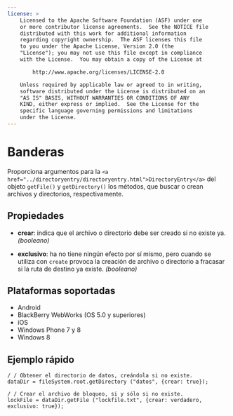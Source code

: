 ```yaml
---
license: >
    Licensed to the Apache Software Foundation (ASF) under one
    or more contributor license agreements.  See the NOTICE file
    distributed with this work for additional information
    regarding copyright ownership.  The ASF licenses this file
    to you under the Apache License, Version 2.0 (the
    "License"); you may not use this file except in compliance
    with the License.  You may obtain a copy of the License at

        http://www.apache.org/licenses/LICENSE-2.0

    Unless required by applicable law or agreed to in writing,
    software distributed under the License is distributed on an
    "AS IS" BASIS, WITHOUT WARRANTIES OR CONDITIONS OF ANY
    KIND, either express or implied.  See the License for the
    specific language governing permissions and limitations
    under the License.
---
```


# Banderas

Proporciona argumentos para la `<a href="../directoryentry/directoryentry.html">DirectoryEntry</a>` del objeto `getFile()` y `getDirectory()` los métodos, que buscar o crean archivos y directorios, respectivamente.

## Propiedades

*   **crear**: indica que el archivo o directorio debe ser creado si no existe ya. *(booleano)*

*   **exclusivo**: ha no tiene ningún efecto por sí mismo, pero cuando se utiliza con `create` provoca la creación de archivo o directorio a fracasar si la ruta de destino ya existe. *(booleano)*

## Plataformas soportadas

*   Android
*   BlackBerry WebWorks (OS 5.0 y superiores)
*   iOS
*   Windows Phone 7 y 8
*   Windows 8

## Ejemplo rápido

    / / Obtener el directorio de datos, creándola si no existe.
    dataDir = fileSystem.root.getDirectory ("datos", {crear: true});
    
    / / Crear el archivo de bloqueo, si y sólo si no existe.
    lockFile = dataDir.getFile ("lockfile.txt", {crear: verdadero, exclusivo: true});